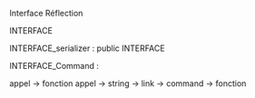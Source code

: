 
Interface Réflection


INTERFACE

INTERFACE_serializer : public INTERFACE

INTERFACE_Command : 

appel -> fonction
appel -> string -> link -> command -> fonction



